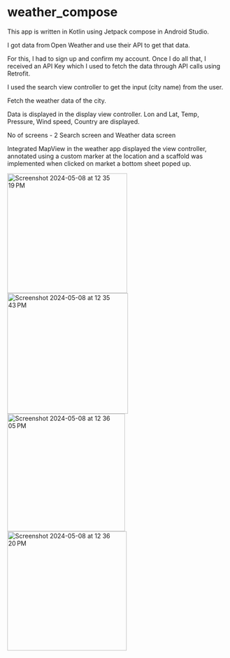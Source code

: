 # weather_compose

This app is written in Kotlin using Jetpack compose in Android Studio.

I got data from Open Weather and use their API to get that data.

For this, I had to sign up and confirm my account. Once I do all that, I received an API Key which I used to fetch the data through API calls using Retrofit.

I used the search view controller to get the input (city name) from the user.

Fetch the weather data of the city.

Data is displayed in the display view controller. Lon and Lat, Temp, Pressure, Wind speed, Country are displayed.

No of screens - 2 Search screen and Weather data screen

Integrated MapView in the weather app displayed the view controller, annotated using a custom marker at the location and a scaffold was implemented when clicked on market a bottom sheet poped up.

<img width="274" alt="Screenshot 2024-05-08 at 12 35 19 PM" src="https://github.com/jahnavi-vemuri/weather_compose/assets/127096031/3e8e5bb9-fd32-48df-b7b8-41eac6b2f94c">
<img width="276" alt="Screenshot 2024-05-08 at 12 35 43 PM" src="https://github.com/jahnavi-vemuri/weather_compose/assets/127096031/56407ede-93d4-4884-a804-45c6e078bb15">
<img width="269" alt="Screenshot 2024-05-08 at 12 36 05 PM" src="https://github.com/jahnavi-vemuri/weather_compose/assets/127096031/052ccd01-c23a-48d6-bb80-711f6558ff1a">
<img width="273" alt="Screenshot 2024-05-08 at 12 36 20 PM" src="https://github.com/jahnavi-vemuri/weather_compose/assets/127096031/36edbcd0-3157-47a1-ad81-553ca5903759">
